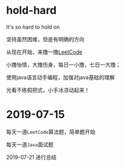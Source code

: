 # hold-hard
It's so hard to hold on

坚持虽然困难，但是有明确的方向

从现在开始，来撸一撸[LeetCode](https://leetcode-cn.com/problemset/all/)

小撸怡情，大撸伤身，每日一小撸，七日一大撸；

使用java语言动手编程，加强对java基础的理解

光看不练假把式，小手冰凉动起来！


# 2019-07-15

每天一道`LeetCode`算法题，简单题开始

每天一道`Java`面试题

2019-07-21 进行总结
